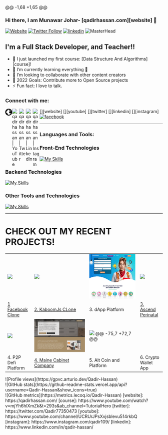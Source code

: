 @@ -1,68 +1,65 @@
### Hi there, I am Munawar Johar-  [qadirhassan.com][website] 👋 
[![Website](https://img.shields.io/website?label=Upwork&style=for-the-badge&url=https://www.upwork.com/freelancers/~019565cf421b13b15e)](https://www.upwork.com/freelancers/~019565cf421b13b15e)
[![Twitter Follow](https://img.shields.io/twitter/follow/QADIR?color=1DA1F2&logo=twitter&style=for-the-badge)](https://twitter.com/Qadir77350473)
[![linkedin](https://img.shields.io/badge/linkedin-%230077B5.svg?style=for-the-badge&logo=linkedin&logoColor=white)](https://www.linkedin.com/in/qadir-hassan)
![MasterHead](https://raw.githubusercontent.com/PolarBearGG/PolarBearGG/master/web-developer.gif)
## I'm a Full Stack Developer, and Teacher!!
- 🔭 I just launched my first course: [Data Structure And Algorithms][course]!
- 🌱 I’m currently learning everything 🤣
- 👯 I’m looking to collaborate with other content creators
- 🥅 2022 Goals: Contribute more to Open Source projects
- ⚡ Fun fact: I love to talk.
### Connect with me:
[<img align="left" alt="qadirhassan.com.com" width="22px" src="https://raw.githubusercontent.com/iconic/open-iconic/master/svg/globe.svg" />][website]
[<img align="left" alt="qadirhassan | YouTube" width="22px" src="https://cdn.jsdelivr.net/npm/simple-icons@v3/icons/youtube.svg" />][youtube]
[<img align="left" alt="qadirhassan | Twitter" width="22px" src="https://cdn.jsdelivr.net/npm/simple-icons@v3/icons/twitter.svg" />][twitter]
[<img align="left" alt="qadirhassan | LinkedIn" width="22px" src="https://cdn.jsdelivr.net/npm/simple-icons@v3/icons/linkedin.svg" />][linkedin]
[<img align="left" alt="qadirhassan | Instagram" width="22px" src="https://cdn.jsdelivr.net/npm/simple-icons@v3/icons/instagram.svg" />][instagram]
[<img src='https://cdn.jsdelivr.net/npm/simple-icons@3.0.1/icons/facebook.svg' alt='facebook' width='25px'>](https://www.facebook.com/qadir.hassan.142)  
***
### Languages and Tools:
### Front-End Technologies  
[![My Skills](https://skills.thijs.gg/icons?i=angular,html,css,js,bootstrap,figma&theme=dark)](https://skills.thijs.gg)
</br>
### Backend Technologies
[![My Skills](https://skills.thijs.gg/icons?i=php,py,cpp,django,mysql,mongodb&theme=dark)](https://skills.thijs.gg)
</br>
### Other Tools and Technologies
[![My Skills](https://skills.thijs.gg/icons?i=git,github,ps,vscode,wordpress,xd&theme=dark)](https://skills.thijs.gg)
<br />


---

# CHECK OUT MY RECENT PROJECTS!
<table>
  <tr>
    <td><img src="https://user-images.githubusercontent.com/106137102/203019646-77815d26-4678-4f2e-90c2-2012476e9e1f.PNG" width = 1000>
    </td>
     <td><img src="https://user-images.githubusercontent.com/106137102/201598208-328212fc-17cb-4152-a6fb-f640e6bffbc6.PNG" width = 700>
    </td>
    <td><img src="https://github.com/Qadir-Hassan/attachement/blob/main/newtonpad.png" width =1000>
    <td><img src="https://github.com/Qadir-Hassan/attachement/blob/main/Ascend-Perinatal-%E2%80%93-Ascend-Perinatal.png" width =1000>
    </td>
  </tr> 

  <tr>
    <td><a href="https://newtonpad.com/"</a> 1 Facebook Clone</td>
        <td><a href="https://ncai.pk/"</a> 2. KaboomJs CLone</td>
     <td>3. dApp Platform</td>
     <td><a href="https://ascendperinatal.com/"</a> 3. Ascend Perinatal </td>
  </tr>


 <tr> 
  <td>
   <img src="https://img1.wsimg.com/isteam/ip/5390dd1e-7b03-4de5-9508-732821df8bff/Capture5.JPG/:/cr=t:0%25,l:4.66%25,w:90.67%25,h:100%25/rs=w:388,h:194,cg:true">
  </td>
  <td><img src="https://github.com/Qadir-Hassan/attachement/blob/main/Home-Maine-Cabinet-Company.png" width =1000></td>

  <td>
   <img src="https://img1.wsimg.com/isteam/ip/5390dd1e-7b03-4de5-9508-732821df8bff/Capture6.JPG/:/cr=t:0%25,l:6.8%25,w:86.4%25,h:100%25/rs=w:388,h:194,cg:true">
@@ -75,7 +72,7 @@
 </tr>

   <tr>
    <td>4. P2P Defi Platform</td>
     <td><a href="https://mainecabinetcompany.net/"</a> 4. Maine Cabinet Company </td>
     <td>5. Alt Coin and Platform</td>
     <td>6. Crypto Wallet App</td>
  </tr>
</table>
![Profile views](https://gpvc.arturio.dev/Qadir-Hassan)</br>
![GitHub stats](https://github-readme-stats.vercel.app/api?username=Qadir-Hassan&show_icons=true) </br>
![GitHub metrics](https://metrics.lecoq.io/Qadir-Hassan)  
[website]: https://qadirhassan.com/
[course]: https://www.youtube.com/watch?v=mjYh6hlXmZk&t=293s&ab_channel=TutorialHero
[twitter]: https://twitter.com/Qadir77350473
[youtube]: https://www.youtube.com/channel/UCRUrJPsXvjsblevu514rkbQ
[instagram]: https://www.instagram.com/qadir109/
[linkedin]: https://www.linkedin.com/in/qadir-hassan/
